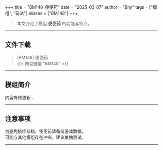 +++
title = "BM148-便便药"
date = "2025-03-07"
author = "Bny"
tags = ["模组", "玩法"]
aliases = ["BM148"]
+++

> 本文介绍了模组 **便便药** 的功能与特点。

---

## 文件下载

> [BM148] 便便药  
{{< 网盘链接 "BM148" >}}  

---

## 模组简介

>  
内容有待更新...  

---

## 注意事项

>  
为避免损坏存档，使用前请备份游戏数据。  
可能与其他模组存在冲突，建议单独测试。  

---

